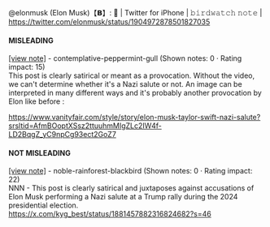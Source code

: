 @elonmusk (Elon Musk)【𝗕】: 🤯 | Twitter for iPhone | 𝚋𝚒𝚛𝚍𝚠𝚊𝚝𝚌𝚑 𝚗𝚘𝚝𝚎 | https://twitter.com/elonmusk/status/1904972878501827035

#### MISLEADING

[[view note]](https://x.com/i/birdwatch/n/1905086937595252971) - contemplative-peppermint-gull (Shown notes: 0 · Rating impact: 15)\
This post is clearly satirical or meant as a provocation. Without the video, we can't determine whether it's a Nazi salute or not. An image can be interpreted in many different ways and it's probably another provocation by Elon like before : 

https://www.vanityfair.com/style/story/elon-musk-taylor-swift-nazi-salute?srsltid=AfmBOoptXSsz2ttuuhmMIgZLc2IW4f-LD2BqgZ_yC9npCg93ect2GoZ7

#### NOT MISLEADING

[[view note]](https://x.com/i/birdwatch/n/1905137919955791928) - noble-rainforest-blackbird (Shown notes: 0 · Rating impact: 22)\
NNN - This post is clearly satirical and juxtaposes against accusations of Elon Musk performing a Nazi salute at a Trump rally during the 2024 presidential election. https://x.com/kyg_best/status/1881457882316824682?s=46
